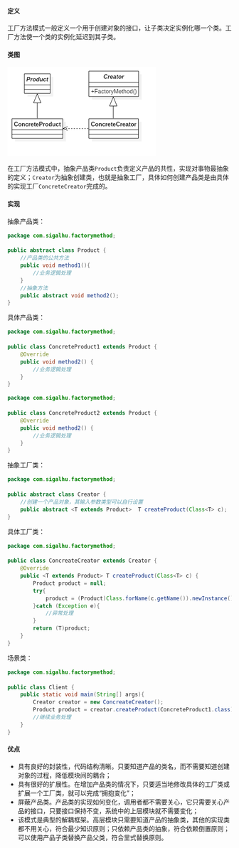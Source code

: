 #### 定义

工厂方法模式一般定义一个用于创建对象的接口，让子类决定实例化哪一个类。工厂方法使一个类的实例化延迟到其子类。

#### 类图

![](3.%20工厂方法模式/1.png)

在工厂方法模式中，抽象产品类`Product`负责定义产品的共性，实现对事物最抽象的定义；`Creator`为抽象创建类，也就是抽象工厂，具体如何创建产品类是由具体的实现工厂`ConcreteCreator`完成的。

#### 实现

抽象产品类：
```java
package com.sigalhu.factorymethod;

public abstract class Product {
    //产品类的公共方法
    public void method1(){
        //业务逻辑处理
    }
    //抽象方法
    public abstract void method2();
}
```
具体产品类：
```java
package com.sigalhu.factorymethod;

public class ConcreteProduct1 extends Product {
    @Override
    public void method2() {
        //业务逻辑处理
    }
}
```
```java
package com.sigalhu.factorymethod;

public class ConcreteProduct2 extends Product {
    @Override
    public void method2() {
        //业务逻辑处理
    }
}
```
抽象工厂类：
```java
package com.sigalhu.factorymethod;

public abstract class Creator {
    //创建一个产品对象，其输入参数类型可以自行设置
    public abstract <T extends Product>  T createProduct(Class<T> c);
}
```
具体工厂类：
```java
package com.sigalhu.factorymethod;

public class ConcreateCreator extends Creator {
    @Override
    public <T extends Product> T createProduct(Class<T> c) {
        Product product = null;
        try{
            product = (Product)Class.forName(c.getName()).newInstance();
        }catch (Exception e){
            //异常处理
        }
        return (T)product;
    }
}
```
场景类：
```java
package com.sigalhu.factorymethod;

public class Client {
    public static void main(String[] args){
        Creator creator = new ConcreateCreator();
        Product product = creator.createProduct(ConcreteProduct1.class);
        //继续业务处理
    }
}
```

#### 优点

* 具有良好的封装性，代码结构清晰。只要知道产品的类名，而不需要知道创建对象的过程，降低模块间的耦合；
* 具有很好的扩展性。在增加产品类的情况下，只要适当地修改具体的工厂类或扩展一个工厂类，就可以完成“拥抱变化”；
* 屏蔽产品类。产品类的实现如何变化，调用者都不需要关心，它只需要关心产品的接口，只要接口保持不变，系统中的上层模块就不需要变化；
* 该模式是典型的解耦框架。高层模块只需要知道产品的抽象类，其他的实现类都不用关心，符合最少知识原则；只依赖产品类的抽象，符合依赖倒置原则；可以使用产品子类替换产品父类，符合里式替换原则。